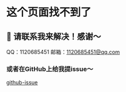 # 这个页面找不到了
## 🚒 请联系我来解决！感谢～
QQ：1120685451
邮箱：1120685451@qq.com
### 或者在GitHub上给我提issue～

[github-issue](https://github.com/ZhaoSheng2000/Blog/issues/1)
